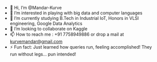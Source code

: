- 👋 Hi, I’m @Mandar-Kurve
- 👀 I’m interested in playing with big data and computer languages
- 🌱 I’m currently studying B.Tech in Industrial IoT, Honors in VLSI engineering, Google Data Analytics
- 💞️ I’m looking to collaborate on Kaggle
- 📫 How to reach me : +91 7758949886 or drop a mail at kurvemandar@gmail.com
- ⚡ Fun fact: Just learned how queries run, feeling accomplished! They run without legs... pun intended!

<!---
Mandar-Kurve/Mandar-Kurve is a ✨ special ✨ repository because its `README.md` (this file) appears on your GitHub profile.
You can click the Preview link to take a look at your changes.
--->
